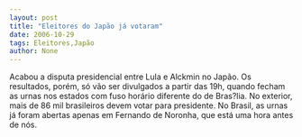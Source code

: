 ```yaml
---
layout: post
title: "Eleitores do Japão já votaram"
date: 2006-10-29
tags: Eleitores,Japão
author: None
---
```

Acabou a disputa presidencial entre Lula e Alckmin no Japão. Os resultados, porém, só vão ser divulgados a partir das 19h, quando fecham as urnas nos estados com fuso horário diferente do de Bras?lia.
No exterior, mais de 86 mil brasileiros devem votar para presidente.
No Brasil, as urnas já foram abertas apenas em Fernando de Noronha, que está uma hora antes de nós. 